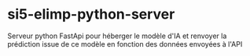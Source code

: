 # si5-elimp-python-server

Serveur python FastApi pour héberger le modèle d'IA et renvoyer la prédiction issue de ce modèle en fonction des données envoyées à l'API
